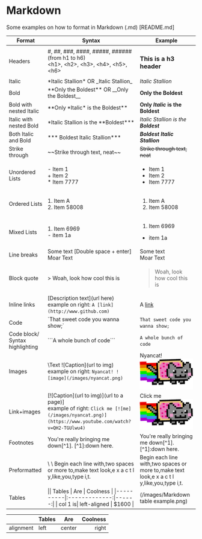 # Markdown
Some examples on how to format in Markdown (.md) [README.md]

| Format            | Syntax                                                      | Example |
| ------            |-----                                                        |-----    |
| Headers 	        | \#, \##, \###, \####, \#####, \###### (from h1 to h6)                                                                                                         <br> \<h1>, \<h2>, \<h3>, \<h4>, \<h5>, \<h6>                     |  <h3>This is a h3 header</h3>	|
| Italic  	        | \*Italic Stallion\*  OR \_Italic Stallion\_	                | *Italic Stallion* 	|
| Bold  	          | \*\*Only the Boldest\*\* 	OR \_\_Only the Boldest\_\_       | **Only the Boldest** 	|
| Bold with nested Italic | \*\*Only \*Italic\* is the Boldest\*\*                | **Only *Italic* is the Boldest**  |
| Italic with nested Bold | \*Italic Stallion is the \*\*Boldest\*\*\*            | *Italic Stallion is the **Boldest***   |
| Both Italic and Bold | \*\*\* Boldest Italic Stallion\*\*\*                     | ***Boldest Italic Stallion***   |
| Strike through 	  | \~\~Strike through text, neat\~\~ 	                          | ~~Strike through text, neat~~ 	|
| Unordered Lists 	| \- Item 1  <br>   \+ Item 2  <br>  \* Item 7777             | <ul><li>Item 1</li><li>Item 2</li><li>Item 7777</li></ol>	  |
| Ordered Lists 	  | 1. Item A  <br>  2. Item 58008	                            | <ol><li>Item A</li><li>Item 58008</li></ol>  	|
| Mixed Lists 	    | 1. Item 6969  <br>   \- item 1a 	                          | <ol><li>Item 6969</li></ol><ul><li>item 1a</li></ul> 		|
| Line breaks 	    | Some text [Double space + enter] 	Moar Text                 | Some text  <br>  Moar Text 	|
| Block quote 	    | \> Woah, look how cool this is	                            | <blockquote>Woah, look how cool this is</blockquote> 	|
| Inline links 	    | \[Description text\](url here) <br> example on right: `A [link](http://www.github.com)`  	| A [link](http://www.github.com) 	|
| Code 	            | \`That sweet code you wanna show;\` 	                      | `That sweet code you wanna show;` 	|
| Code block/ Syntax highlighting 	| \`\`\`A whole bunch of code\`\`\` 	        |  ```A whole bunch of code``` 	|
| Images 	          | \Text ![Caption\](url to img)<br>example on right: `Nyancat! ![image](/images/nyancat.png)`  | Nyancat! ![image](/images/nyancat.png) 	|
| Link+images 	    | \[\![Caption\](url to img)\](url to a page)\]<br>example of right: `Click me [![me](/images/nyancat.png)](https://www.youtube.com/watch?v=QH2-TGUlwu4)`        | Click me [![me](/images/nyancat.png)](https://www.youtube.com/watch?v=QH2-TGUlwu4) 	|
| Footnotes  	      | You're really bringing me down\[^1\].   \[^1\]:down here. 	|  You're really bringing me down[^1].   [^1]:down here. 	|
| Preformatted 	    | \ \ Begin each line with,two spaces or more to,make text look,e x a c t l y,like,you,type i,t. 	|   Begin each line with,two spaces or more to,make text look,e x a c t l y,like,you,type i,t. 	|
| Tables 	          | \|\| Tables   \|      Are      \|  Coolness \| \|\----------\|\:\-------------\:\|------\:\| \| col 1 is\|  left-aligned \| $1600 \|  | (/images/Markdown table example.png)  |

| | Tables   |      Are      |  Coolness | 
|---|----------|:-------------:|------:| 
|alignment| left| center | right |

